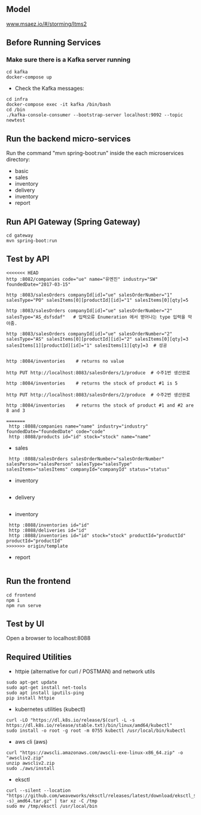 # 

## Model
www.msaez.io/#/storming/ltms2

## Before Running Services
### Make sure there is a Kafka server running
```
cd kafka
docker-compose up
```
- Check the Kafka messages:
```
cd infra
docker-compose exec -it kafka /bin/bash
cd /bin
./kafka-console-consumer --bootstrap-server localhost:9092 --topic newtest
```

## Run the backend micro-services
Run the command "mvn spring-boot:run" inside the each microservices directory:

- basic
- sales
- inventory
- delivery
- inventory
- report


## Run API Gateway (Spring Gateway)
```
cd gateway
mvn spring-boot:run
```

## Test by API

```
<<<<<<< HEAD
http :8082/companies code="ue" name="유엔진" industry="SW" foundedDate="2017-03-15"

http :8083/salesOrders companyId[id]="ue" salesOrderNumber="1" salesType="PO" salesItems[0][productId][id]="1" salesItems[0][qty]=5

http :8083/salesOrders companyId[id]="ue" salesOrderNumber="2" salesType="AS_dsfsdaf"   # 입력오류 Enumeration 에서 벋어나는 type 입력을 막아줌.

http :8083/salesOrders companyId[id]="ue" salesOrderNumber="2" salesType="AS" salesItems[0][productId][id]="2" salesItems[0][qty]=3  salesItems[1][productId][id]="1" salesItems[1][qty]=3  # 성공


http :8084/inventories    # returns no value

http PUT http://localhost:8083/salesOrders/1/produce  # 수주1번 생산완료

http :8084/inventories    # returns the stock of product #1 is 5

http PUT http://localhost:8083/salesOrders/2/produce  # 수주2번 생산완료

http :8084/inventories    # returns the stock of product #1 and #2 are 8 and 3

=======
 http :8088/companies name="name" industry="industry" foundedDate="foundedDate" code="code" 
 http :8088/products id="id" stock="stock" name="name" 
```
- sales
```
 http :8088/salesOrders salesOrderNumber="salesOrderNumber" salesPerson="salesPerson" salesType="salesType" salesItems="salesItems" companyId="companyId" status="status" 
```
- inventory
```
```
- delivery
```
```
- inventory
```
 http :8088/inventories id="id" 
 http :8088/deliveries id="id" 
 http :8088/inventories id="id" stock="stock" productId="productId" productId="productId" 
>>>>>>> origin/template
```
- report
```
```



## Run the frontend
```
cd frontend
npm i
npm run serve
```

## Test by UI
Open a browser to localhost:8088

## Required Utilities

- httpie (alternative for curl / POSTMAN) and network utils
```
sudo apt-get update
sudo apt-get install net-tools
sudo apt install iputils-ping
pip install httpie
```

- kubernetes utilities (kubectl)
```
curl -LO "https://dl.k8s.io/release/$(curl -L -s https://dl.k8s.io/release/stable.txt)/bin/linux/amd64/kubectl"
sudo install -o root -g root -m 0755 kubectl /usr/local/bin/kubectl
```

- aws cli (aws)
```
curl "https://awscli.amazonaws.com/awscli-exe-linux-x86_64.zip" -o "awscliv2.zip"
unzip awscliv2.zip
sudo ./aws/install
```

- eksctl 
```
curl --silent --location "https://github.com/weaveworks/eksctl/releases/latest/download/eksctl_$(uname -s)_amd64.tar.gz" | tar xz -C /tmp
sudo mv /tmp/eksctl /usr/local/bin
```

